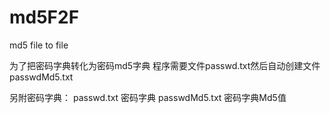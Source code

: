 # md5F2F
md5 file to file

为了把密码字典转化为密码md5字典
程序需要文件passwd.txt然后自动创建文件passwdMd5.txt


另附密码字典：
passwd.txt	密码字典
passwdMd5.txt	密码字典Md5值


